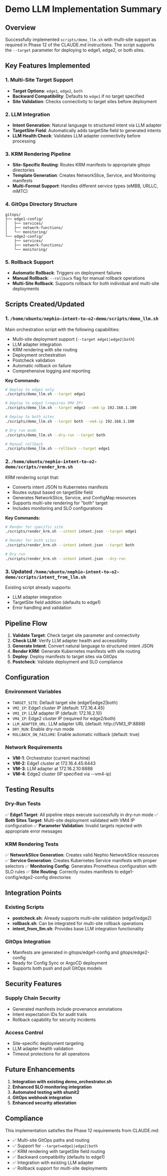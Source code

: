 # Demo LLM Implementation Summary

## Overview

Successfully implemented `scripts/demo_llm.sh` with multi-site support as required in Phase 12 of the CLAUDE.md instructions. The script supports the `--target` parameter for deploying to edge1, edge2, or both sites.

## Key Features Implemented

### 1. Multi-Site Target Support
- **Target Options**: `edge1`, `edge2`, `both`
- **Backward Compatibility**: Defaults to `edge1` if no target specified
- **Site Validation**: Checks connectivity to target sites before deployment

### 2. LLM Integration
- **Intent Generation**: Natural language to structured intent via LLM adapter
- **TargetSite Field**: Automatically adds targetSite field to generated intents
- **LLM Health Check**: Validates LLM adapter connectivity before processing

### 3. KRM Rendering Pipeline
- **Site-Specific Routing**: Routes KRM manifests to appropriate gitops directories
- **Template Generation**: Creates NetworkSlice, Service, and Monitoring manifests
- **Multi-Format Support**: Handles different service types (eMBB, URLLC, mMTC)

### 4. GitOps Directory Structure
```
gitops/
├── edge1-config/
│   ├── services/
│   ├── network-functions/
│   └── monitoring/
└── edge2-config/
    ├── services/
    ├── network-functions/
    └── monitoring/
```

### 5. Rollback Support
- **Automatic Rollback**: Triggers on deployment failures
- **Manual Rollback**: `--rollback` flag for manual rollback operations
- **Multi-Site Rollback**: Supports rollback for both individual and multi-site deployments

## Scripts Created/Updated

### 1. `/home/ubuntu/nephio-intent-to-o2-demo/scripts/demo_llm.sh`
Main orchestration script with the following capabilities:
- Multi-site deployment support (`--target edge1|edge2|both`)
- LLM adapter integration
- KRM rendering with site routing
- Deployment orchestration
- Postcheck validation
- Automatic rollback on failure
- Comprehensive logging and reporting

**Key Commands:**
```bash
# Deploy to edge1 only
./scripts/demo_llm.sh --target edge1

# Deploy to edge2 (requires VM4 IP)
./scripts/demo_llm.sh --target edge2 --vm4-ip 192.168.1.100

# Deploy to both sites
./scripts/demo_llm.sh --target both --vm4-ip 192.168.1.100

# Dry run mode
./scripts/demo_llm.sh --dry-run --target both

# Manual rollback
./scripts/demo_llm.sh --rollback --target edge1
```

### 2. `/home/ubuntu/nephio-intent-to-o2-demo/scripts/render_krm.sh`
KRM rendering script that:
- Converts intent JSON to Kubernetes manifests
- Routes output based on targetSite field
- Generates NetworkSlice, Service, and ConfigMap resources
- Supports multi-site rendering for "both" target
- Includes monitoring and SLO configurations

**Key Commands:**
```bash
# Render for specific site
./scripts/render_krm.sh --intent intent.json --target edge1

# Render for both sites
./scripts/render_krm.sh --intent intent.json --target both

# Dry run
./scripts/render_krm.sh --intent intent.json --dry-run
```

### 3. Updated `/home/ubuntu/nephio-intent-to-o2-demo/scripts/intent_from_llm.sh`
Existing script already supports:
- LLM adapter integration
- TargetSite field addition (defaults to edge1)
- Error handling and validation

## Pipeline Flow

1. **Validate Target**: Check target site parameter and connectivity
2. **Check LLM**: Verify LLM adapter health and accessibility
3. **Generate Intent**: Convert natural language to structured intent JSON
4. **Render KRM**: Generate Kubernetes manifests with site routing
5. **Deploy**: Deploy manifests to target sites via GitOps
6. **Postcheck**: Validate deployment and SLO compliance

## Configuration

### Environment Variables
- `TARGET_SITE`: Default target site (edge1|edge2|both)
- `VM2_IP`: Edge1 cluster IP (default: 172.16.4.45)
- `VM3_IP`: LLM adapter IP (default: 172.16.2.10)
- `VM4_IP`: Edge2 cluster IP (required for edge2/both)
- `LLM_ADAPTER_URL`: LLM adapter URL (default: http://VM3_IP:8888)
- `DRY_RUN`: Enable dry-run mode
- `ROLLBACK_ON_FAILURE`: Enable automatic rollback (default: true)

### Network Requirements
- **VM-1**: Orchestrator (current machine)
- **VM-2**: Edge1 cluster at 172.16.4.45:6443
- **VM-3**: LLM adapter at 172.16.2.10:8888
- **VM-4**: Edge2 cluster (IP specified via --vm4-ip)

## Testing Results

### Dry-Run Tests
✅ **Edge1 Target**: All pipeline steps execute successfully in dry-run mode
✅ **Both Sites Target**: Multi-site deployment validated with VM4 IP configuration
✅ **Parameter Validation**: Invalid targets rejected with appropriate error messages

### KRM Rendering Tests
✅ **NetworkSlice Generation**: Creates valid Nephio NetworkSlice resources
✅ **Service Generation**: Creates Kubernetes Service manifests with proper selectors
✅ **Monitoring Config**: Generates Prometheus configuration with SLO rules
✅ **Site Routing**: Correctly routes manifests to edge1-config/edge2-config directories

## Integration Points

### Existing Scripts
- **postcheck.sh**: Already supports multi-site validation (edge1/edge2)
- **rollback.sh**: Can be integrated for multi-site rollback operations
- **intent_from_llm.sh**: Provides base LLM integration functionality

### GitOps Integration
- Manifests are generated in gitops/edge1-config and gitops/edge2-config
- Ready for Config Sync or ArgoCD deployment
- Supports both push and pull GitOps models

## Security Features

### Supply Chain Security
- Generated manifests include provenance annotations
- Intent expectation IDs for audit trails
- Rollback capability for security incidents

### Access Control
- Site-specific deployment targeting
- LLM adapter health validation
- Timeout protections for all operations

## Future Enhancements

1. **Integration with existing demo_orchestrator.sh**
2. **Enhanced SLO monitoring integration**
3. **Automated testing with shunit2**
4. **GitOps webhook integration**
5. **Enhanced security attestation**

## Compliance

This implementation satisfies the Phase 12 requirements from CLAUDE.md:
- ✅ Multi-site GitOps paths and routing
- ✅ Support for `--target=edge1|edge2|both`
- ✅ KRM rendering with targetSite field routing
- ✅ Backward compatibility (defaults to edge1)
- ✅ Integration with existing LLM adapter
- ✅ Rollback support for multi-site deployments